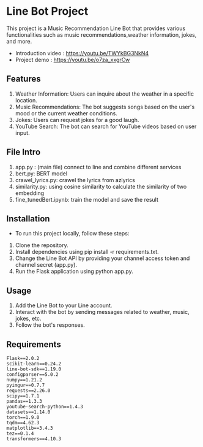 # Line Bot Project
This project is a Music Recommendation Line Bot that provides various functionalities such as music recommendations,weather information, jokes, and more. 
* Introduction video : https://youtu.be/TWYkBG3NkN4
* Project demo : https://youtu.be/o7za_xxgrCw 

## Features
1. Weather Information: Users can inquire about the weather in a specific location.
2. Music Recommendations: The bot suggests songs based on the user's mood or the current weather conditions.
3. Jokes: Users can request jokes for a good laugh.
4. YouTube Search: The bot can search for YouTube videos based on user input.

## File Intro
1. app.py : (main file) connect to line and combine different services
2. bert.py: BERT model
3. crawel_lyrics.py: crawel the lyrics from azlyrics
4. similarity.py: using cosine similarity to calculate the similarity of two embedding
5. fine_tunedBert.ipynb: train the model and save the result 


## Installation
* To run this project locally, follow these steps:
1. Clone the repository.
2. Install dependencies using pip install -r requirements.txt.
3. Change the Line Bot API by providing your channel access token and channel secret (app.py).
4. Run the Flask application using python app.py.

## Usage
1. Add the Line Bot to your Line account.
2. Interact with the bot by sending messages related to weather, music, jokes, etc.
3. Follow the bot's responses.


## Requirements
```
Flask==2.0.2
scikit-learn==0.24.2
line-bot-sdk==1.19.0
configparser==5.0.2
numpy==1.21.2
pyimgur==0.7.7
requests==2.26.0
scipy==1.7.1
pandas==1.3.3
youtube-search-python==1.4.3
datasets==1.14.0
torch==1.9.0
tqdm==4.62.3
matplotlib==3.4.3
tez==0.1.4
transformers==4.10.3
```
